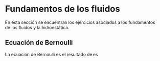 # Fundamentos de los fluidos
En esta sección se encuentran los ejercicios asociados a los fundamentos de los fluidos y la hidroestática.

## Ecuación de Bernoulli
La ecuación de Bernoulli es el resultado de es
